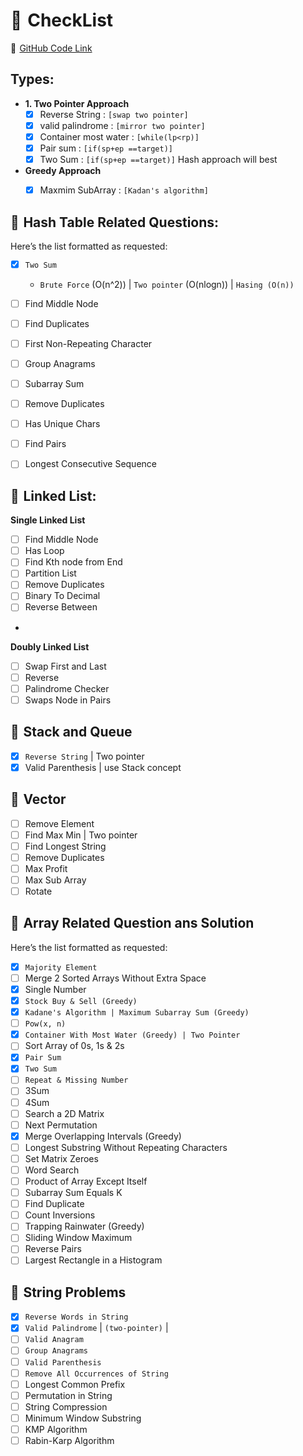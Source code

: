 # 🎯  CheckList

🔲  [GitHub Code Link](https://github.com/bappasahabapi/Level-1-ProblemSet-div-3-)

## Types:

- **1. Two Pointer Approach**
  - [x] Reverse String : `[swap two pointer]`
  - [x] valid palindrome : `[mirror two pointer]`
  - [x] Container most water : `[while(lp<rp)]`
  - [x] Pair sum : `[if(sp+ep ==target)]`
  - [x] Two Sum : `[if(sp+ep ==target)]` Hash approach will best
- **Greedy Approach**
  - [x] Maxmim SubArray : `[Kadan's algorithm]`
  

</hr>



## 🎯  Hash Table Related Questions:

Here’s the list formatted as requested:

- [x] `Two Sum` 
    - `Brute Force` (O(n^2)) | `Two pointer` (O(nlogn)) | `Hasing (O(n))`
- [ ] Find Middle Node 
- [ ] Find Duplicates 
- [ ] First Non-Repeating Character  
- [ ] Group Anagrams  
- [ ] Subarray Sum  
- [ ] Remove Duplicates
- [ ] Has Unique Chars 
- [ ] Find Pairs 
- [ ] Longest Consecutive Sequence


## 🎯  Linked List:

**Single Linked List**

- [ ] Find Middle Node 
- [ ] Has Loop
- [ ] Find Kth node from End
- [ ] Partition List
- [ ] Remove Duplicates
- [ ] Binary To Decimal
- [ ] Reverse Between
- 
**Doubly Linked List**
- [ ] Swap First and Last
- [ ] Reverse
- [ ] Palindrome Checker
- [ ] Swaps Node in Pairs

## 🎯  Stack and Queue

- [x] `Reverse String` | Two pointer
- [x] Valid  Parenthesis | use Stack concept

## 🎯  Vector
- [ ] Remove Element
- [ ] Find Max Min  | Two pointer
- [ ] Find Longest String
- [ ] Remove Duplicates
- [ ] Max Profit
- [ ] Max Sub Array
- [ ] Rotate

## 🎯  Array Related Question ans Solution

<!-- <details>
<summary>Array Problems</summary> -->

Here’s the list formatted as requested:

- [x] `Majority Element`
- [ ] Merge 2 Sorted Arrays Without Extra Space
- [x] Single Number
- [x] `Stock Buy & Sell (Greedy)`
- [x] `Kadane's Algorithm | Maximum Subarray Sum (Greedy)`
- [ ] `Pow(x, n)`
- [x] `Container With Most Water (Greedy) | Two Pointer`
- [ ] Sort Array of 0s, 1s & 2s
- [x] `Pair Sum`
- [x] `Two Sum`
- [ ] `Repeat & Missing Number`
- [ ] 3Sum
- [ ] 4Sum
- [ ] Search a 2D Matrix
- [ ] Next Permutation
- [x] Merge Overlapping Intervals (Greedy)
- [ ] Longest Substring Without Repeating Characters
- [ ] Set Matrix Zeroes
- [ ] Word Search
- [ ] Product of Array Except Itself
- [ ] Subarray Sum Equals K
- [ ] Find Duplicate
- [ ] Count Inversions
- [ ] Trapping Rainwater (Greedy)
- [ ] Sliding Window Maximum
- [ ] Reverse Pairs
- [ ] Largest Rectangle in a Histogram

<!-- </details> -->


## 🎯  String Problems
<!-- <details>
<summary>String Problems</summary> -->

- [x] `Reverse Words in String ` 
- [x] `Valid Palindrome` | `(two-pointer)` | 
- [ ] `Valid Anagram`
- [ ] `Group Anagrams`
- [ ] `Valid Parenthesis `
- [ ] `Remove All Occurrences of String`
- [ ] Longest Common Prefix
- [ ] Permutation in String
- [ ] String Compression
- [ ] Minimum Window Substring
- [ ] KMP Algorithm
- [ ] Rabin-Karp Algorithm

<!-- </details> -->


